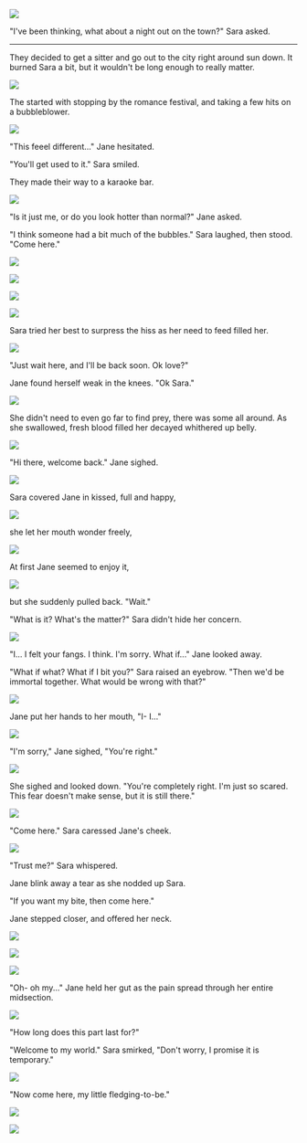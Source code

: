![](12-19-17_10-23-38%C2%A0PM.png)

"I've been thinking, what about a night out on the town?" Sara asked.

----

They decided to get a sitter and go out to the city right around sun down. It burned Sara a bit, but it wouldn't be long enough to really matter.

![](12-19-17_8-31-49%C2%A0PM.png)

The started with stopping by the romance festival, and taking a few hits on a bubbleblower.

![](12-19-17_10-28-25%C2%A0PM.png)

"This feeel different..." Jane hesitated.

"You'll get used to it." Sara smiled.

They made their way to a karaoke bar.

![](12-19-17_10-34-50%C2%A0PM.png)

"Is it just me, or do you look hotter than normal?" Jane asked.

"I think someone had a bit much of the bubbles." Sara laughed, then stood. "Come here."

![](12-19-17_10-37-43%C2%A0PM.png)

![](12-19-17_10-37-53%C2%A0PM.png)

![](12-19-17_10-38-14%C2%A0PM.png)

![](12-19-17_10-36-59%C2%A0PM.png)

Sara tried her best to surpress the hiss as her need to feed filled her.

![](12-19-17_10-38-49%C2%A0PM.png)

"Just wait here, and I'll be back soon. Ok love?"

Jane found herself weak in the knees. "Ok Sara."

![](12-19-17_10-43-28%C2%A0PM.png)

She didn't need to even go far to find prey, there was some all around. As she swallowed, fresh blood filled her decayed whithered up belly.

![](12-19-17_10-47-40%C2%A0PM.png)

"Hi there, welcome back." Jane sighed.

![](12-19-17_10-47-18%C2%A0PM.png)

Sara covered Jane in kissed, full and happy,

![](12-19-17_10-48-46%C2%A0PM.png)

she let her mouth wonder freely,

![](12-19-17_10-48-58%C2%A0PM.png)

At first Jane seemed to enjoy it,

![](12-19-17_10-49-50%C2%A0PM.png)

but she suddenly pulled back. "Wait."

"What is it? What's the matter?" Sara didn't hide her concern.

![](12-19-17_10-49-39%C2%A0PM.png)

"I... I felt your fangs. I think. I'm sorry. What if..." Jane looked away.

"What if what? What if I bit you?" Sara raised an eyebrow. "Then we'd be immortal together. What would be wrong with that?"

![](12-19-17_10-50-42%C2%A0PM.png)

Jane put her hands to her mouth, "I- I..."

![](12-19-17_10-50-48%C2%A0PM.png)

"I'm sorry," Jane sighed, "You're right."

![](12-19-17_10-52-48%C2%A0PM.png)

She sighed and looked down. "You're completely right. I'm just so scared. This fear doesn't make sense, but it is still there."

![](12-19-17_10-54-45%C2%A0PM.png)

"Come here." Sara caressed Jane's cheek.

![](12-19-17_10-55-07%C2%A0PM.png)

"Trust me?" Sara whispered.

Jane blink away a tear as she nodded up Sara.

"If you want my bite, then come here."

Jane stepped closer, and offered her neck.

![](12-19-17_10-52-37%C2%A0PM.png)

![](12-19-17_10-53-11%C2%A0PM.png)

![](12-19-17_10-54-00%C2%A0PM.png)

"Oh- oh my..." Jane held her gut as the pain spread through her entire midsection.

![](12-19-17_10-53-43%C2%A0PM.png)

"How long does this part last for?"

"Welcome to my world." Sara smirked, "Don't worry, I promise it is temporary."

![](12-19-17_10-55-53%C2%A0PM.png)

"Now come here, my little fledging-to-be."

![](12-19-17_10-56-23%C2%A0PM.png)

![](12-19-17_10-56-29%C2%A0PM.png)
